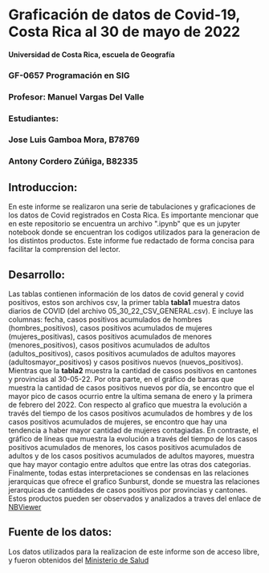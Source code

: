 # Graficación de datos de Covid-19, Costa Rica al 30 de mayo de 2022
####                      Universidad de Costa Rica, escuela de Geografía

###                                     GF-0657 Programación en SIG
###                                  Profesor: Manuel Vargas Del Valle

###                                                          Estudiantes:
###                                    Jose Luis Gamboa Mora, B78769
###                                      Antony Cordero Zúñiga, B82335


## Introduccion:
En este informe se realizaron una serie de tabulaciones y graficaciones de los datos de Covid registrados en Costa Rica. Es importante mencionar que en este repositorio se encuentra un archivo ".ipynb" que es un jupyter notebook donde se encuentran los codigos utilizados para la generacion de los distintos productos.
Este informe fue redactado de forma concisa para facilitar la comprension del lector.

## Desarrollo:
Las tablas contienen información de los datos de covid general y covid positivos, estos son archivos csv, la primer tabla **tabla1** muestra datos diarios de COVID (del archivo 05_30_22_CSV_GENERAL.csv). E incluye las columnas: fecha, casos positivos acumulados de hombres (hombres_positivos), casos positivos acumulados de mujeres (mujeres_positivas), casos positivos acumulados de menores (menores_positivos), casos positivos acumulados de adultos (adultos_positivos), casos positivos acumulados de adultos mayores (adultosmayor_positivos) y casos positivos nuevos (nuevos_positivos). Mientras que la **tabla2** muestra la cantidad de casos positivos en cantones y provincias al 30-05-22.
Por otra parte, en el gráfico de barras que muestra la cantidad de casos positivos nuevos por día, se encontro que el mayor pico de casos ocurrio entre la ultima semana de enero y la primera de febrero del 2022.
Con respecto al grafico que muestra la evolución a través del tiempo de los casos positivos acumulados de hombres y de los casos positivos acumulados de mujeres, se encontro que hay una tendencia a haber mayor cantidad de mujeres contagiadas.
En contraste, el gráfico de líneas que muestra la evolución a través del tiempo de los casos positivos acumulados de menores, los casos positivos acumulados de adultos y de los casos positivos acumulados de adultos mayores, muestra que hay mayor contagio entre adultos que entre las otras dos categorias. Finalmente, todas estas interpretaciones se condensas en las relaciones jerarquicas que ofrece el grafico Sunburst, donde se muestra las relaciones jerarquicas de cantidades de casos positivos por provincias y cantones.
Estos productos pueden ser observados y analizados a traves del enlace de [NBViewer]()

## Fuente de los datos:
Los datos utilizados para la realizacion de este informe son de acceso libre, y fueron obtenidos del [Ministerio de Salud](https://oges.ministeriodesalud.go.cr/)
